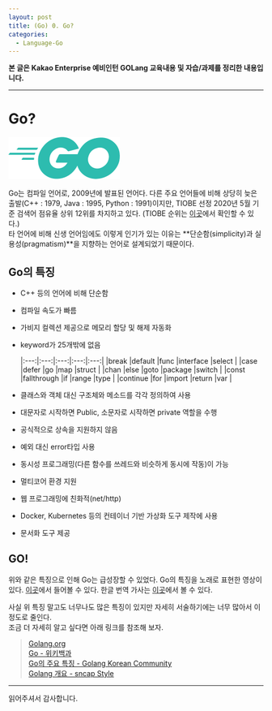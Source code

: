 ```yaml
---
layout: post
title: (Go) 0. Go?
categories:
  - Language-Go
---
```


**본 글은 Kakao Enterprise 예비인턴 GOLang 교육내용 및 자습/과제를 정리한 내용입니다.**

---

# Go?

![go_마스코트](/assets/images/Go/0_preview/go.png)

Go는 컴파일 언어로, 2009년에 발표된 언어다. 다른 주요 언어들에 비해 상당히 늦은 출발(C++ : 1979, Java : 1995, Python : 1991)이지만, TIOBE 선정 2020년 5월 기준 검색어 점유율 상위 12위를 차지하고 있다. (TIOBE 순위는 [이곳](https://www.tiobe.com/tiobe-index/)에서 확인할 수 있다.)  
타 언어에 비해 신생 언어임에도 이렇게 인기가 있는 이유는 **단순함(simplicity)과 실용성(pragmatism)**을 지향하는 언어로 설계되었기 때문이다.

## Go의 특징

- C++ 등의 언어에 비해 단순함
- 컴파일 속도가 빠름
- 가비지 컬렉션 제공으로 메모리 할당 및 해제 자동화
- keyword가 25개밖에 없음

  |:---:|:---:|:---:|:---:|:---:|
  |break |default |func |interface |select |
  |case |defer |go |map |struct |
  |chan |else |goto |package |switch |
  |const |fallthrough |if |range |type |
  |continue |for |import |return |var |

- 클래스와 객체 대신 구조체와 메소드를 각각 정의하여 사용
- 대문자로 시작하면 Public, 소문자로 시작하면 private 역할을 수행
- 공식적으로 상속을 지원하지 않음
- 예외 대신 error타입 사용
- 동시성 프로그래밍(다른 함수를 쓰레드와 비슷하게 동시에 작동)이 가능
- 멀티코어 환경 지원
- 웹 프로그래밍에 친화적(net/http)
- Docker, Kubernetes 등의 컨테이너 기반 가상화 도구 제작에 사용
- 문서화 도구 제공

## GO!

위와 같은 특징으로 인해 Go는 급성장할 수 있었다. Go의 특징을 노래로 표현한 영상이 있다. [이곳](https://youtu.be/LJvEIjRBSDA)에서 들어볼 수 있다. 한글 번역 가사는 [이곳](<https://namu.wiki/w/Go(%ED%94%84%EB%A1%9C%EA%B7%B8%EB%9E%98%EB%B0%8D%20%EC%96%B8%EC%96%B4)#s-7>)에서 볼 수 있다.

사실 위 특징 말고도 너무나도 많은 특징이 있지만 자세히 서술하기에는 너무 많아서 이정도로 줄인다.  
조금 더 자세히 알고 싶다면 아래 링크를 참조해 보자.

> [Golang.org](https://golang.org/)  
> [Go - 위키백과](<https://ko.wikipedia.org/wiki/Go_(%ED%94%84%EB%A1%9C%EA%B7%B8%EB%9E%98%EB%B0%8D_%EC%96%B8%EC%96%B4)>)  
> [Go의 주요 특징 - Golang Korean Community](https://golangkorea.github.io/post/go-start/feature/)  
> [Golang 개요 - sncap Style](https://sncap.tistory.com/878)

---

읽어주셔서 감사합니다.
